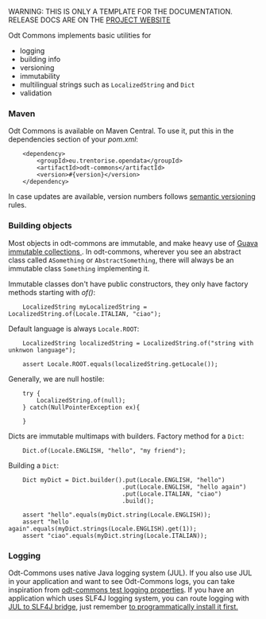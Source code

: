 <p class="jedoc-to-strip">
WARNING: THIS IS ONLY A TEMPLATE FOR THE DOCUMENTATION. <br/>
RELEASE DOCS ARE ON THE <a href="http://opendatatrentino.github.io/odt-commons/" target="_blank">PROJECT WEBSITE</a>
</p>

Odt Commons implements basic utilities for

* logging
* building info
* versioning
* immutability
* multilingual strings such as `LocalizedString` and `Dict`
* validation


### Maven

Odt Commons is available on Maven Central. To use it, put this in the dependencies section of your _pom.xml_:

```
    <dependency>
        <groupId>eu.trentorise.opendata</groupId>
        <artifactId>odt-commons</artifactId>
        <version>#{version}</version>
    </dependency>
```

In case updates are available, version numbers follows <a href="http://semver.org/" target="_blank">semantic versioning</a> rules.

### Building objects

Most objects in odt-commons are immutable, and make heavy use of <a href="https://code.google.com/p/guava-libraries/wiki/ImmutableCollectionsExplained" target="_blank"> Guava immutable collections </a>. In odt-commons, wherever you see an abstract class called `ASomething` or `AbstractSomething`, there will always be an immutable class `Something` implementing it.



Immutable classes don't have public constructors, they only have factory methods starting with _of()_:

```
    LocalizedString myLocalizedString = LocalizedString.of(Locale.ITALIAN, "ciao");
```

Default language is always `Locale.ROOT`:

```
    LocalizedString localizedString = LocalizedString.of("string with unknwon language");

    assert Locale.ROOT.equals(localizedString.getLocale());
```

Generally, we are null hostile:

```
    try {
        LocalizedString.of(null);
    } catch(NullPointerException ex){

    }
```


Dicts are immutable multimaps with builders. Factory method for a `Dict`:

```
    Dict.of(Locale.ENGLISH, "hello", "my friend");
```

Building a `Dict`:

```
    Dict myDict = Dict.builder().put(Locale.ENGLISH, "hello")
                                .put(Locale.ENGLISH, "hello again")
                                .put(Locale.ITALIAN, "ciao")
                                .build();

    assert "hello".equals(myDict.string(Locale.ENGLISH));
    assert "hello again".equals(myDict.strings(Locale.ENGLISH).get(1)); 
    assert "ciao".equals(myDict.string(Locale.ITALIAN)); 

```


### Logging

Odt-Commons uses native Java logging system (JUL). If you also use JUL in your application and want to see Odt-Commons logs, you can take inspiration from [odt-commons test logging properties](src/test/resources/odt.commons.logging.properties).  If you have an application which uses SLF4J logging system, you can route logging with <a href="http://mvnrepository.com/artifact/org.slf4j/jul-to-slf4j" target="_blank">JUL to SLF4J bridge</a>, just remember <a href="http://stackoverflow.com/questions/9117030/jul-to-slf4j-bridge" target="_blank"> to programmatically install it first. </a>


